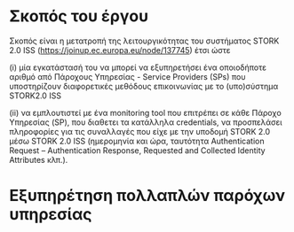 # Σκοπός του έργου
Σκοπός είναι η μετατροπή της λειτουργικότητας του συστήματος STORK 2.0 ISS (https://joinup.ec.europa.eu/node/137745) έτσι ώστε 

(i) μία εγκατάστασή του να μπορεί να εξυπηρετήσει ένα οποιοδήποτε αριθμό από Πάροχους Υπηρεσίας - Service Providers (SPs) που υποστηρίζουν διαφορετικές μεθόδους επικοινωνίας με το (υπο)σύστημα STORK2.0 ISS

(ii) να εμπλουτιστεί με ένα monitoring tool που επιτρέπει σε κάθε Πάροχο Υπηρεσίας (SP), που διαθετει τα κατάλληλα credentials, να προσπελάσει πληροφορίες για τις συναλλαγές που είχε με την υποδομή STORK 2.0 μέσω STORK 2.0 ISS (ημερομηνία και ώρα, ταυτότητα Authentication Request – Authentication Response, Requested and Collected Identity Attributes κλπ.).

# Εξυπηρέτηση πολλαπλών παρόχων υπηρεσίας

